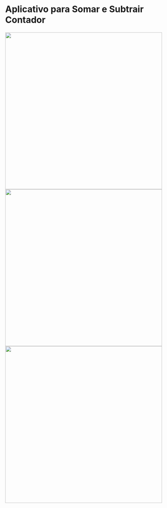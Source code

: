 <h1 align="left">Aplicativo para Somar e Subtrair Contador</h1>

###

<img align="left" height="500" src="https://media.discordapp.net/attachments/1012149967785312408/1120896344614260736/Screenshot_20230620-231121_InterfaceGrafica.jpg?width=269&height=598"  />

###

<img align="left" height="500" src="https://media.discordapp.net/attachments/1012149967785312408/1120896344878489621/Screenshot_20230620-231130_InterfaceGrafica.jpg?width=269&height=598"  />

###

<img align="left" height="500" src="https://media.discordapp.net/attachments/1012149967785312408/1120896345302110269/Screenshot_20230620-231143_InterfaceGrafica.jpg?width=269&height=598"  />

###

